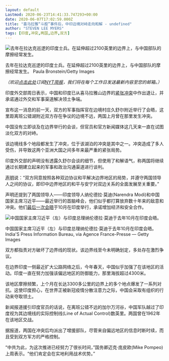 ```yaml
---
layout: default
Lastmod: 2020-06-23T14:41:33.747293+00:00
date: 2020-06-07T17:02:59.000Z
title: "喜马拉雅“斗殴”事件后，中印边境对峙走向和解 - undefined"
author: "STEVEN LEE MYERS"
tags: [印度,冲突,两国,边界,双方]
---
```


![去年在拉达克巡逻的印度士兵。在延伸超过2100英里的边界上，与中国部队的摩擦经常发生。](https://images.weserv.nl/?url=https%3A//static01.nyt.com/images/2020/06/07/world/07China-India01/merlin_160161354_5bfc9bb5-db60-4342-be4a-f48c2d0b874a-master1050.jpg)

去年在拉达克巡逻的印度士兵。在延伸超过2100英里的边界上，与中国部队的摩擦经常发生。 Paula Bronstein/Getty Images

_（欢迎_[_点击此处_](https://sso.nytcn.me/email/?source=top-right)_订阅_[_NYT简报_](https://m.cn.nytimes.com/morning-brief/)_，我们将在每个工作日发送最新内容至您的邮箱。）_

印度外交部周日表示，中国和印度已从喜马拉雅山边界的[紧张冲突](https://cn.nytimes.com/world/20200603/india-china-border/)中作出退让，并承诺通过外交和军事渠道解决领土争端。  

宣布这一消息的前一天，双方的军事指挥官在边境村庄久舒尔附近举行了会晤，这里距离班公错湖附近双方存在争议的边境不远，两国上月曾在那里发生冲突。

中国没有立即谈及在边界举行的会谈，但官员和官方新闻媒体这几天来一直在试图淡化双方的对峙。

该边境线多个地段都发生了冲突，位于该湖泊的冲突是其中之一。冲突造成了多人受伤，并导致这两个亚洲大国之间多年来最严重的紧张局势。

印度外交部的声明没有透露久舒尔会谈的细节，但使用了和解语气，称两国将继续通过长期建立起来的军事和政治沟通渠道进行谈判。

[声明](https://mea.gov.in/press-releases.htm?dtl/32746/IndiaChina_meeting_of_Army_Commanders_on_June_06_2020)说：“双方同意按照各种双边协议和平解决边界地区的局势，并遵守两国领导人之间的协议，即印中边界地区的和平与安宁对双边关系的全面发展至关重要。”

声明还提到了两国领导人——印度领导人纳伦德拉·莫迪(Narendra Modi)和中国国家主席习近平——最近举行的首脑峰会，他们似乎都打算放弃数十年来的敌意和冲突。他们[最后一次会晤](https://cn.nytimes.com/world/20191012/narendra-modi-xi-jinping-india-china/)于10月在印度举行，承诺增加经济和安全合作。

![中国国家主席习近平（左）与印度总理纳伦德拉·莫迪于去年10月在印度会晤。](https://images.weserv.nl/?url=https%3A//static01.nyt.com/images/2020/06/07/world/07China-India02/merlin_162567159_3e651837-403f-44ab-b801-435faf4aa5ac-master1050.jpg)

中国国家主席习近平（左）与印度总理纳伦德拉·莫迪于去年10月在印度会晤。 India'S Press Information Bureau, via Agence France-Presse — Getty Images

双方都指责对方破坏了边界线的现状。该边界线至今未明确划定，多处存在激烈争议。

在边界印度一侧最近扩大公路网络之后，今年春天，中国似乎加强了在该地区的活动。印度一直在努力加强该偏远地区的防御能力，那里海拔超过4300米。

该地区摩擦频繁，上个月在长达3300多公里的边界上的多个地点爆发了一系列对抗。这使印度担心，在世界正被新冠疫情分散注意力之际，中国会采取有组织的行动来夺取领土。

新闻报道援引印度官员的话说，在离班公错不远的加尔万河谷，中国军队越过了印度视为其边境线的实际控制线(Line of Actual Control)数英里。两国曾在1962年在该地区交战。

据报道，两国在冲突后均派出了增援部队，尽管来自偏远地区的信息时断时续，而且受到双方军方的严格控制。

“中共为此，为这次推进已经努力了很长时间，”国务卿迈克·庞皮欧(Mike Pompeo)上周表示。“他们肯定会在实地利用战术优势。”

